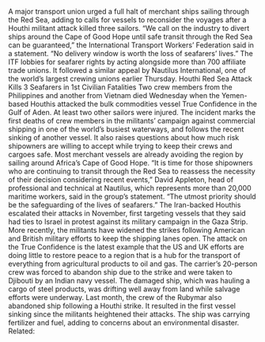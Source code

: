 A major transport union urged a full halt of merchant ships sailing through the Red Sea, adding to calls for vessels to reconsider the voyages after a Houthi militant attack killed three sailors.
“We call on the industry to divert ships around the Cape of Good Hope until safe transit through the Red Sea can be guaranteed,” the International Transport Workers’ Federation said in a statement. “No delivery window is worth the loss of seafarers’ lives.”
The ITF lobbies for seafarer rights by acting alongside more than 700 affiliate trade unions. It followed a similar appeal by Nautilus International, one of the world’s largest crewing unions earlier Thursday.
Houthi Red Sea Attack Kills 3 Seafarers in 1st Civilian Fatalities
Two crew members from the Philippines and another from Vietnam died Wednesday when the Yemen-based Houthis attacked the bulk commodities vessel True Confidence in the Gulf of Aden. At least two other sailors were injured.
The incident marks the first deaths of crew members in the militants’ campaign against commercial shipping in one of the world’s busiest waterways, and follows the recent sinking of another vessel.
It also raises questions about how much risk shipowners are willing to accept while trying to keep their crews and cargoes safe. Most merchant vessels are already avoiding the region by sailing around Africa’s Cape of Good Hope.
“It is time for those shipowners who are continuing to transit through the Red Sea to reassess the necessity of their decision considering recent events,” David Appleton, head of professional and technical at Nautilus, which represents more than 20,000 maritime workers, said in the group’s statement. “The utmost priority should be the safeguarding of the lives of seafarers.”
The Iran-backed Houthis escalated their attacks in November, first targeting vessels that they said had ties to Israel in protest against its military campaign in the Gaza Strip. More recently, the militants have widened the strikes following American and British military efforts to keep the shipping lanes open.
The attack on the True Confidence is the latest example that the US and UK efforts are doing little to restore peace to a region that is a hub for the transport of everything from agricultural products to oil and gas.
The carrier’s 20-person crew was forced to abandon ship due to the strike and were taken to Djibouti by an Indian navy vessel. The damaged ship, which was hauling a cargo of steel products, was drifting well away from land while salvage efforts were underway.
Last month, the crew of the Rubymar also abandoned ship following a Houthi strike. It resulted in the first vessel sinking since the militants heightened their attacks. The ship was carrying fertilizer and fuel, adding to concerns about an environmental disaster.
Related: